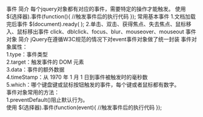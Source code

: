 事件
    简介
        每个jquery对象都有对应的事件，需要特定的操作才能触发。
    使用
         $(选择器).事件(function(){
            //触发事件后的执行代码
         });
常用基本事件
    1.文档加载完后事件
        $(document).ready( );
    2.单击、双击、获得焦点、失去焦点、鼠标移入、鼠标移出事件
        click、dblclick、focus、blur、mouseover、mouseout
事件对象
    简介
        jQuery在遵循W3C规范的情况下对event事件对象做了统一封装
    事件对象属性：<br>
        1.type：事件类型<br>
        2.target：触发事件的 DOM 元素<br>
        3.data：事件的额外数据<br>
        4.timeStamp：从 1970 年 1 月 1 日到事件被触发时的毫秒数<br>
        5.which：哪个键盘键或鼠标按钮触发的事件，每个键或者鼠标都有数字。<br>
    事件对象常用的方法： <br>
        1.preventDefault()阻止默认行为。<br>
    使用
       $(选择器).事件(function(event){
           //触发事件后的执行代码
        }); 